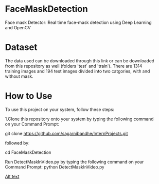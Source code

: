 # FaceMaskDetection
Face mask Detector: Real time face-mask detection using Deep Learning and OpenCV

# Dataset
The data used can be downloaded through this link or can be downloaded from this repository as well (folders 'test' and 'train'). There are 1314 training images and 194 test images divided into two catgories, with and without mask.

# How to Use
To use this project on your system, follow these steps:

1.Clone this repository onto your system by typing the following command on your Command Prompt:

git clone https://github.com/sagarnibandhe/InternProjects.git

followed by:

cd FaceMaskDetection

Run DetectMaskInVideo.py by typing the following command on your Command Prompt:
python DetectMaskInVideo.py

[Alt text](/sagarnibandhe/InternProjects/blob/main/FaceMaskDetection/No%30mask.png?raw=true "No mask")
